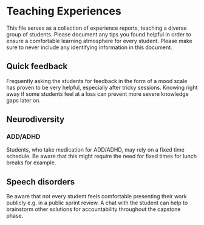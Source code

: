 # Teaching Experiences

This file serves as a collection of experience reports, teaching a diverse group of students. Please document any tips you found helpful in order to ensure a comfortable learning atmosphere for every student.
Please make sure to never include any identifying information in this document.

## Quick feedback

Frequently asking the students for feedback in the form of a mood scale has proven to be very helpful, especially after tricky sessions. Knowing right away if some students feel at a loss can prevent more severe knowledge gaps later on.

## Neurodiversity

### ADD/ADHD

Students, who take medication for ADD/ADHD, may rely on a fixed time schedule. Be aware that this might require the need for fixed times for lunch breaks for example.

## Speech disorders

Be aware that not every student feels comfortable presenting their work publicly e.g. in a public sprint review. A chat with the student can help to brainstorm other solutions for accountability throughout the capstone phase.

